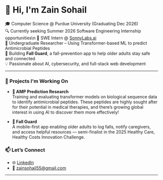 # 👋 Hi, I'm Zain Sohail

🎓 Computer Science @ Purdue University (Graduating Dec 2026)  
🔍 Currently seeking Summer 2026 Software Engineering Internship opportunities\n
🔐 SWE Intern @ [SonnyLabs.ai](https://sonnylabs.ai)  
🧬 Undergraduate Researcher – Using Transformer-based ML to predict Antimicrobial Peptides  
📱 Building **Fall Guard**, a fall-prevention app to help older adults stay safe and connected  
💡 Passionate about AI, cybersecurity, and full-stack web development

---
### 🚀 Projects I'm Working On

- **🧪 AMP Prediction Research**  
  Training and evaluating transformer models on biological sequence data to identify antimicrobial peptides. These peptides are highly sought after for their potential in medical therapies, and there’s growing global interest in using AI to discover them more effectively!

- **📱 Fall Guard**  
  A mobile-first app enabling older adults to log falls, notify caregivers, and access helpful resources — semi-finalist in the 2025 Healthy Care, Healthy Costs Innovation Challenge. 

### 📫 Let’s Connect

- 🌐 [LinkedIn](https://linkedin.com/in/zain-sohail)  
- 💌 zainsohail55@gmail.com
---
